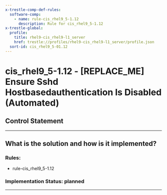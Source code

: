 ```yaml
---
x-trestle-comp-def-rules:
  software-comp:
    - name: rule-cis_rhel9_5-1.12
      description: Rule for cis_rhel9_5-1.12
x-trestle-global:
  profile:
    title: rhel9-cis_rhel9-l1_server
    href: trestle://profiles/rhel9-cis_rhel9-l1_server/profile.json
  sort-id: cis_rhel9_5-01.12
---
```


# cis_rhel9_5-1.12 - \[REPLACE_ME\] Ensure Sshd Hostbasedauthentication Is Disabled (Automated)

## Control Statement

______________________________________________________________________

## What is the solution and how is it implemented?

<!-- For implementation status enter one of: implemented, partial, planned, alternative, not-applicable -->

<!-- Note that the list of rules under ### Rules: is read-only and changes will not be captured after assembly to JSON -->

<!-- Add control implementation description here for control: cis_rhel9_5-1.12 -->

### Rules:

  - rule-cis_rhel9_5-1.12

### Implementation Status: planned

______________________________________________________________________
